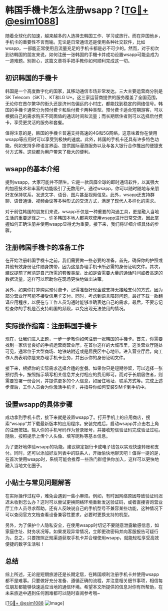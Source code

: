 # 韩国手機卡怎么注册wsapp？[[TG💪+ @esim1088](https://t.me/s/esim1088)]

随着全球化的加速，越来越多的人选择去韩国工作、学习或旅行。而在异国他乡，手机卡的重要性不言而喻。无论是日常通讯还是使用各种社交软件，比如wsapp，一部能正常使用且流量充足的手机卡都是必不可少的。然而，对于初次到访韩国的朋友来说，如何注册一张韩国的手機卡并成功设置wsapp可能会成为一道难题。别担心，这篇文章将手把手教你如何顺利完成这一切。

## 初识韩国的手機卡

韩国是一个高度数字化的国家，其移动通信市场非常发达。三大主要运营商分别是SK Telecom（SKT）、KT和LG U+。这三家运营商提供的服务覆盖了全国范围，无论你在首尔繁华的街头还是济州岛偏远的小村庄，都能找到稳定的网络信号。韩国的手機卡通常分为预付费卡和后付费卡两种类型。预付费卡适合短期游客，可以根据自己的需求购买不同面值的通话时间和流量；而长期居住者则可以选择后付费卡，享受更灵活的服务和套餐。

值得注意的是，韩国的手機卡普遍支持高速的4G和5G网络，这意味着你在使用wsapp等应用时可以享受到极快的速度。此外，韩国的手机卡还具有许多特色功能，例如支持多种语言界面、提供国际漫游服务以及与各大银行合作推出的便捷支付方式等。这些都为用户带来了极大的便利。

## wsapp的基本介绍

提到wsapp，大家可能并不陌生。它是一款风靡全球的即时通讯软件，以其强大的加密技术和丰富的功能吸引了无数用户。通过wsapp，你可以随时随地与亲朋好友保持联系，发送文字、语音、图片甚至视频信息。此外，wsapp还支持群聊、语音通话、视频会议等多种形式的交流方式，满足了现代人多样化的需求。

对于前往韩国的朋友们来说，wsapp不仅是一种重要的沟通工具，更是融入当地生活的重要途径之一。许多韩国本地人都喜欢使用wsapp进行日常交流，因此掌握如何正确注册并使用wsapp显得尤为重要。接下来，我们将详细介绍具体的步骤。

## 注册韩国手機卡的准备工作

在开始注册韩国手機卡之前，我们需要做一些必要的准备。首先，确保你的护照或其他有效身份证件随身携带，因为这是办理手机卡所必需的身份证明文件。其次，建议提前了解清楚自己所需的套餐类型，比如是否需要大量的通话时间或者高速的数据流量。这样可以帮助你在现场更快地做出决策。

另外，如果你打算购买预付费卡，记得准备好现金或支持无接触支付的方式，因为部分营业厅可能不接受信用卡支付。同时，考虑到语言障碍问题，最好下载一款翻译应用程序，以便在与工作人员沟通时能够准确表达自己的需求。最后，不要忘记检查你的手机是否支持韩国的频段，以免出现无法使用的情况。

## 实际操作指南：注册韩国手機卡

现在，让我们进入正题，一步一步教你如何注册一张韩国的手機卡。首先，你需要找到一家信誉良好的手机运营商营业厅。在首尔这样的大城市里，这类营业厅随处可见，通常位于大型商场、地铁站附近或是居民区中心地带。进入营业厅后，向工作人员表明你是来办理手机卡业务，并出示你的身份证明文件。

接下来，根据你的实际需求选择合适的套餐。如果你只是短期停留，可以选择一张预付费卡，按照指示填写相关信息并支付相应的费用即可。而对于长期居住者，则需要签署一份合同，并提供更多的个人信息，如居住地址、联系方式等。完成上述步骤后，工作人员会为你激活手机卡，并指导你如何安装SIM卡到手机中。

## 设置wsapp的具体步骤

成功拿到手机卡后，接下来就是设置wsapp了。打开手机上的应用商店，搜索“wsapp”并下载最新版本的应用程序。安装完成后，启动wsapp并点击右上角的注册按钮。输入你的手机号码作为登录账号，并接收短信验证码完成验证过程。随后，按照提示上传个人头像、填写昵称等基本信息。

为了更好地体验wsapp的功能，建议绑定银行卡或电子钱包以实现快速转账和支付。同时，还可以添加好友列表中的联系人，开始愉快地聊天吧！值得一提的是，在首次使用wsapp时，系统可能会推荐一些热门群组供你加入，这样可以更快地融入当地文化圈子。

## 小贴士与常见问题解答

在实际操作过程中，难免会遇到一些小麻烦。例如，有时因网络原因导致验证码迟迟未收到怎么办？这时可以尝试更换网络环境重新发送验证码，或者直接咨询营业厅工作人员寻求帮助。还有人反映说自己的手机型号不兼容某些功能，这种情况下可以查阅官方文档查看设备兼容性要求，必要时更换支持的机型。

另外，为了保护个人隐私安全，在使用wsapp时切记不要随意泄露敏感信息，如家庭住址、财务状况等。如果发现异常情况，立即更改密码并向客服报告可疑行为。总之，只要按照正规渠道获取手机卡并合理使用wsapp，就能轻松享受高效便捷的数字生活啦！

## 总结

综上所述，无论是短期旅游还是长期定居，在韩国顺利注册手机卡并使用wsapp都不是难事。只要做好充分准备、遵循正确的流程，并注意相关细节事项，相信每位朋友都能够快速适应当地的通信环境。希望本文所提供的信息对你有所帮助，在未来旅途中遇到任何困难都可以随时查阅参考哦~

[[TG💪+ @esim1088](https://t.me/s/esim1088) ![Image](https://i.postimg.cc/4NQfJmqS/Snipaste-2025-05-13-00-14-12.png)]